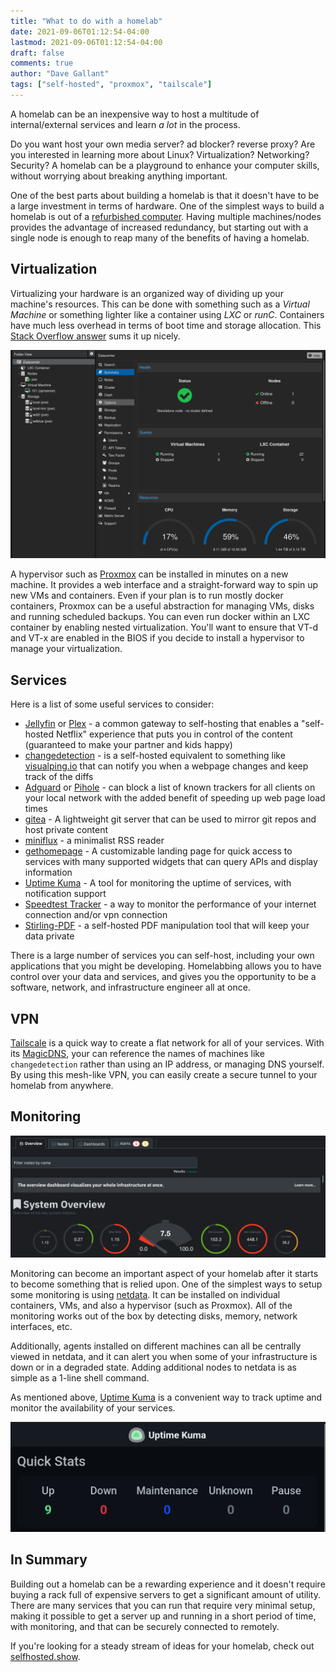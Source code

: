 ```yaml
---
title: "What to do with a homelab"
date: 2021-09-06T01:12:54-04:00
lastmod: 2021-09-06T01:12:54-04:00
draft: false
comments: true
author: "Dave Gallant"
tags: ["self-hosted", "proxmox", "tailscale"]
---
```


A homelab can be an inexpensive way to host a multitude of internal/external services and learn _a lot_ in the process.

<!--more-->

Do you want host your own media server? ad blocker? reverse proxy?
Are you interested in learning more about Linux? Virtualization? Networking? Security?
A homelab can be a playground to enhance your computer skills, without worrying about breaking anything important.

One of the best parts about building a homelab is that it doesn't have to be a large investment in terms of hardware. One of the simplest ways to build a homelab is out of a [refurbished computer](https://ca.refurb.io/products/hp-800-g1-usff-intel-core-i5-4570s-16gb-ram-512gb-ssd-wifi-windows-10-pro?variant=33049503825943).
Having multiple machines/nodes provides the advantage of increased redundancy, but starting out with a single node is enough to reap many of the benefits of having a homelab.

## Virtualization

Virtualizing your hardware is an organized way of dividing up your machine's resources. This can be done with something such as a _Virtual Machine_ or something lighter like a container using _LXC_ or _runC_.
Containers have much less overhead in terms of boot time and storage allocation. This [Stack Overflow answer](https://stackoverflow.com/questions/16047306/how-is-docker-different-from-a-virtual-machine) sums it up nicely.

![image](proxmox.png)

A hypervisor such as [Proxmox](https://www.proxmox.com/en/proxmox-ve/get-started) can be installed in minutes on a new machine. It provides a web interface and a straight-forward way to spin up new VMs and containers. Even if your plan is to run mostly docker containers, Proxmox can be a useful abstraction for managing VMs, disks and running scheduled backups. You can even run docker within an LXC container by enabling nested virtualization. You'll want to ensure that VT-d and VT-x are enabled in the BIOS if you decide to install a hypervisor to manage your virtualization.

## Services

Here is a list of some useful services to consider:

- [Jellyfin](https://jellyfin.org/) or [Plex](https://www.plex.tv/) - a common gateway to self-hosting that enables a "self-hosted Netflix" experience that puts you in control of the content (guaranteed to make your partner and kids happy)
- [changedetection](https://github.com/dgtlmoon/changedetection.io) - is a self-hosted equivalent to something like [visualping.io](https://visualping.io/) that can notify you when a webpage changes and keep track of the diffs
- [Adguard](https://github.com/AdguardTeam/AdGuardHome) or [Pihole](https://pi-hole.net/) - can block a list of known trackers for all clients on your local network with the added benefit of speeding up web page load times
- [gitea](https://gitea.io/) - A lightweight git server that can be used to mirror git repos and host private content
- [miniflux](https://github.com/miniflux/v2) - a minimalist RSS reader
- [gethomepage](https://github.com/gethomepage/homepage) - A customizable landing page for quick access to services with many supported widgets that can query APIs and display information
- [Uptime Kuma](https://github.com/louislam/uptime-kuma) - A tool for monitoring the uptime of services, with notification support
- [Speedtest Tracker](https://github.com/alexjustesen/speedtest-tracker) - a way to monitor the performance of your internet connection and/or vpn connection
- [Stirling-PDF](https://github.com/Stirling-Tools/Stirling-PDF) - a self-hosted PDF manipulation tool that will keep your data private

There is a large number of services you can self-host, including your own applications that you might be developing. Homelabbing allows you to have control over your data and services, and gives you the opportunity to be a software, network, and infrastructure engineer all at once.

## VPN

[Tailscale](https://tailscale.com/) is a quick way to create a flat network for all of your services. With its [MagicDNS](https://tailscale.com/kb/1081/magicdns/), your can reference the names of machines like `changedetection` rather than using an IP address, or managing DNS yourself. By using this mesh-like VPN, you can easily create a secure tunnel to your homelab from anywhere.

## Monitoring

![dashboard](netdata.png)

Monitoring can become an important aspect of your homelab after it starts to become something that is relied upon. One of the simplest ways to setup some monitoring is using [netdata](https://www.netdata.cloud/). It can be installed on individual containers, VMs, and also a hypervisor (such as Proxmox). All of the monitoring works out of the box by detecting disks, memory, network interfaces, etc.

Additionally, agents installed on different machines can all be centrally viewed in netdata, and it can alert you when some of your infrastructure is down or in a degraded state. Adding additional nodes to netdata is as simple as a 1-line shell command.

As mentioned above, [Uptime Kuma](https://github.com/louislam/uptime-kuma) is a convenient way to track uptime and monitor the availability of your services.

![uptime-kuma](uptime-kuma.png)

## In Summary

Building out a homelab can be a rewarding experience and it doesn't require buying a rack full of expensive servers to get a significant amount of utility. There are many services that you can run that require very minimal setup, making it possible to get a server up and running in a short period of time, with monitoring, and that can be securely connected to remotely.

If you're looking for a steady stream of ideas for your homelab, check out [selfhosted.show](https://selfhosted.show/).
